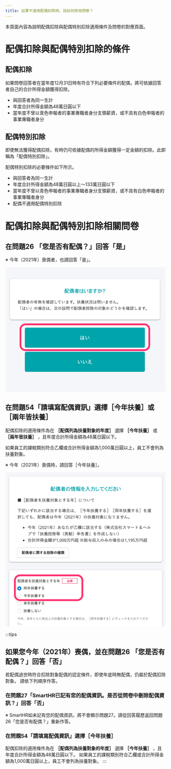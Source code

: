 ```yaml
---
title: 如果不適用配偶扣除時，該如何修改問卷？
---
```

本頁面內容為說明配偶扣除與配偶特別扣除適用條件及問卷的對應頁面。

# 配偶扣除與配偶特別扣除的條件

## 配偶扣除

如果問卷回答者在當年度12月31日時有符合下列必要條件的配偶，將可依據回答者自己的合計所得金額獲得扣除。

- 與回答者為同一生計
- 年度合計所得金額為48萬日圓以下
- 當年度不曾以青色申報者的事業專職者身分支領薪資，或不具有白色申報者的事業專職者身分

## 配偶特別扣除

即使無法獲得配偶扣除，有時仍可依據配偶的所得金額獲得一定金額的扣除。此即稱為「配偶特別扣除」。

配偶特別扣除的必要條件如下所示。

- 與回答者為同一生計
- 年度合計所得金額為48萬日圓以上〜133萬日圓以下
- 當年度不曾以青色申報者的事業專職者身分支領薪資，或不具有白色申報者的事業專職者身分
- 配偶不適用配偶特別扣除

# 配偶扣除與配偶特別扣除相關問卷

## 在問題26 「您是否有配偶？」回答「是」

※ 今年（2021年）喪偶者，也請回答「是」。

![](./Cursor__________SmartHR____________.png)

## 在問題54「請填寫配偶資訊」選擇［今年扶養］或［兩年皆扶養］

配偶扣除的適用條件為在 **［配偶列為扶養對象的年度］** 選擇 **［今年扶養］** 或 **［兩年皆扶養］** ，且年度合計所得金額為48萬日圓以下。

如果員工的課稅類別符合乙欄或合計所得金額為1,000萬日圓以上，員工不會列為扶養對象。

※ 今年（2021年）喪偶時，請回答［今年扶養］。

![](./_______SmartHR____________.png)

:::tips
## 如果您今年（2021年）喪偶，並在問題26 「您是否有配偶？」回答「否」
若配偶過世時符合扣除對象配偶的認定條件，即使年底時無配偶，仍屬於配偶扣除對象。
請依下列順序作答。
### 在問題27「SmartHR已記有您的配偶資訊。是否從問卷中刪除配偶資訊？」回答「否」
※ SmartHR如未記有您的配偶資訊，將不會顯示問題27。請從回答履歷返回問題26「您是否有配偶？」重新作答。
### 在問題54「請填寫配偶資訊」選擇［今年扶養］
配偶扣除的適用條件為在 **［配偶列為扶養對象的年度］** 選擇 **［今年扶養］** ，且年度合計所得金額為48萬日圓以下。
如果員工的課稅類別符合乙欄或合計所得金額為1,000萬日圓以上，員工不會列為扶養對象。
:::
